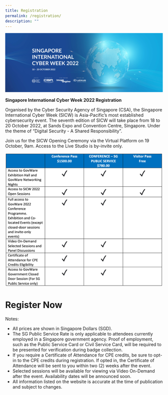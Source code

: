 ```yaml
---
title: Registration
permalink: /registration/
description: ""
---
```

![](/images/SICW%20Website%20banner.jpg)

**Singapore International Cyber Week 2022 Registration**

Organised by the Cyber Security Agency of Singapore (CSA), the Singapore International Cyber Week (SICW) is Asia-Pacific’s most established cybersecurity event. The seventh edition of SICW will take place from 18 to 20 October 2022, at Sands Expo and Convention Centre, Singapore. Under the theme of “Digital Security - A Shared Responsibility”.

Join us for the SICW Opening Ceremony via the Virtual Platform on 19 October, 9am. Access to the Live Studio is by-invite only.

![](/images/Registration.png)
# Register Now <a href="https://www.gevme.com/sicw-govware2022" target="_blank"></a>

Notes:
* All prices are shown in Singapore Dollars (SGD).
* The SG Public Service Rate is only applicable to attendees currently employed in a Singapore government agency. Proof of employment, such as the Public Service Card or Civil Service Card, will be required to be presented for verification during badge collection.
* If you require a Certificate of Attendance for CPE credits, be sure to opt-in to the CPE credits during registration. If opted in, the Certificate of Attendance will be sent to you within two (2) weeks after the event.
* Selected sessions will be available for viewing via Video On-Demand after the event. Availability dates will be announced soon.
* All information listed on the website is accurate at the time of publication and subject to changes.

